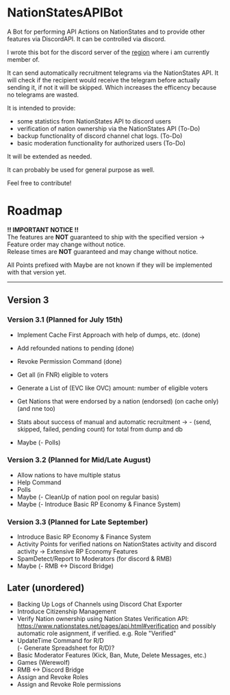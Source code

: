 # NationStatesAPIBot
A Bot for performing API Actions on NationStates and to provide other features via DiscordAPI. It can be controlled via discord.

I wrote this bot for the discord server of the [region](https://www.nationstates.net/region=the_free_nations_region "The Free Nations Region") where i am currently member of. 

It can send automatically recruitment telegrams via the NationStates API.
It will check if the recipient would receive the telegram before actually sending it, if not it will be skipped. Which increases the efficency because no telegrams are wasted.

It is intended to provide:
  - some statistics from NationStates API to discord users
  - verification of nation ownership via the NationStates API (To-Do)
  - backup functionality of discord channel chat logs. (To-Do)
  - basic moderation functionality for authorized users (To-Do)
  
It will be extended as needed.

It can probably be used for general purpose as well.

Feel free to contribute!

# Roadmap

**!! IMPORTANT NOTICE !!**  
The features are **NOT** guaranteed to ship with the specified version -> Feature order may change without notice.  
Release times are **NOT** guaranteed and may change without notice. 

All Points prefixed with Maybe are not known if they will be implemented with that version yet.

---
## Version 3

### Version 3.1 (Planned for July 15th)
- Implement Cache First Approach with help of dumps, etc. (done)
- Add refounded nations to pending (done) 
- Revoke Permission Command (done)

- Get all (in FNR) eligible to voters
- Generate a List of (EVC like OVC) amount: number of eligible voters
- Get Nations that were endorsed by a nation (endorsed) (on cache only) (and nne too)

- Stats about success of manual and automatic recruitment -> - (send, skipped, failed, pending count) for total from dump and db  
- Maybe (- Polls)

### Version 3.2 (Planned for Mid/Late August)
- Allow nations to have multiple status
- Help Command
- Polls  
- Maybe (- CleanUp of nation pool on regular basis)  
- Maybe (- Introduce Basic RP Economy & Finance System)  

### Version 3.3 (Planned for Late September)
- Introduce Basic RP Economy & Finance System
- Activity Points for verified nations on NationStates activity and discord activity -> Extensive RP Economy Features
- SpamDetect/Report to Moderators (for discord & RMB)
- Maybe (- RMB <-> Discord Bridge)

## Later (unordered)
- Backing Up Logs of Channels using Discord Chat Exporter
- Introduce Citizenship Management
- Verify Nation ownership using Nation States Verification API: https://www.nationstates.net/pages/api.html#verification and possibly automatic role asignment, if verified. e.g. Role "Verified"
- UpdateTime Command for R/D  
(- Generate Spreadsheet for R/D)?
- Basic Moderator Features (Kick, Ban, Mute, Delete Messages, etc.)
- Games (Werewolf)  
- RMB <-> Discord Bridge
- Assign and Revoke Roles
- Assign and Revoke Role permissions
